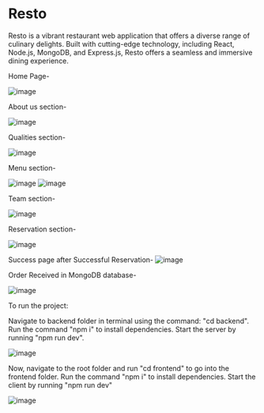 # Resto
Resto is a vibrant restaurant web application that offers a diverse range of culinary delights. Built with cutting-edge technology, including React, Node.js, MongoDB, and Express.js, Resto offers a seamless and immersive dining experience.

Home Page-

![image](https://github.com/user-attachments/assets/6ed75653-6078-48b9-92be-ce648d40d037)

About us section-

![image](https://github.com/user-attachments/assets/7b0bff72-31e0-484e-808f-fbf11ebb0c7d)

Qualities section-

![image](https://github.com/user-attachments/assets/860eaa99-f61c-4155-b2fe-c5e81ceb86d4)

Menu section-

![image](https://github.com/user-attachments/assets/54a0abdf-4416-4bea-98fa-ec2201b29e83)
![image](https://github.com/user-attachments/assets/30136714-ad40-4536-a3a7-744dcf362008)

Team section-

![image](https://github.com/user-attachments/assets/00b08d37-b808-4aa7-b762-aaf193052bf0)

Reservation section-

![image](https://github.com/user-attachments/assets/5205d09c-db1c-453f-b44a-44c6ce53091e)

Success page after Successful Reservation-
![image](https://github.com/user-attachments/assets/1cd8746a-4850-4e60-a57e-5a274e25b2c3)

Order Received in MongoDB database-

![image](https://github.com/user-attachments/assets/1e099123-1e7f-4a3c-ba55-38f5e42aaef4)





To run the project:

Navigate to backend folder in terminal using the command: "cd backend". 
Run the command "npm i" to install dependencies. 
Start the server by running "npm run dev".

![image](https://github.com/user-attachments/assets/280c7827-35c5-45e8-b177-7a1ecc4d087d)


Now, navigate to the root folder and run "cd frontend" to go into the frontend folder. 
Run the command "npm i" to install dependencies. 
Start the client by running "npm run dev"

![image](https://github.com/user-attachments/assets/74067a5c-4d34-47f3-8e6e-f32176d7a68c)
